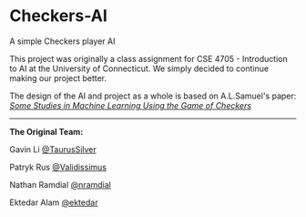 # Checkers-AI
A simple Checkers player AI

This project was originally a class assignment for CSE 4705 - Introduction to AI at
the University of Connecticut. We simply decided to continue making our project better.

The design of the AI and project as a whole is based on A.L.Samuel's paper:
<a href="http://ieeexplore.ieee.org/document/5389202/authors"><i>Some Studies in Machine Learning Using the Game of Checkers</i></a>

---

<b>The Original Team:</b>

Gavin Li <a href="https://github.com/TaurusSilver">@TaurusSilver</a>

Patryk Rus <a href="https://github.com/Validissimus">@Validissimus</a>

Nathan Ramdial <a href="https://github.com/nramdial">@nramdial</a>

Ektedar Alam <a href="https://github.com/ektedar">@ektedar</a>
